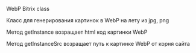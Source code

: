 WebP Bitrix class

Класс для генерирования картинок в WebP на лету из jpg, png

Метод getInstance возращает html код картинки WebP

Метод getInstanceSrc возращает путь к картинке WebP от корня сайта

